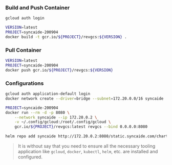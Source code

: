 ### Build and Push Container
```bash
gcloud auth login

VERSION=latest
PROJECT=syncaide-200904
docker build -t gcr.io/${PROJECT}/revgcs:${VERSION} .
```

### Pull Container
```bash
VERSION=latest
PROJECT=syncaide-200904
docker push gcr.io/${PROJECT}/revgcs:${VERSION}
```

### Configurations
```bash
gcloud auth application-default login
docker network create --driver=bridge --subnet=172.20.0.0/16 syncaide

PROJECT=syncaide-200904
docker run --rm -d -p 8080 \
    --network syncaide --ip 172.20.0.2 \
    -v ~/.config/gcloud:/root/.config/gcloud \
    gcr.io/${PROJECT}/revgcs:latest revgcs --bind 0.0.0.0:8080
    
helm repo add syncaide http://172.20.0.2:8080/static.syncaide.com/charts
```
> It is without say that you need to ensure all the necessary tooling 
application like `gcloud`, `docker`, `kubectl`, `helm`, etc. are installed 
and configured.